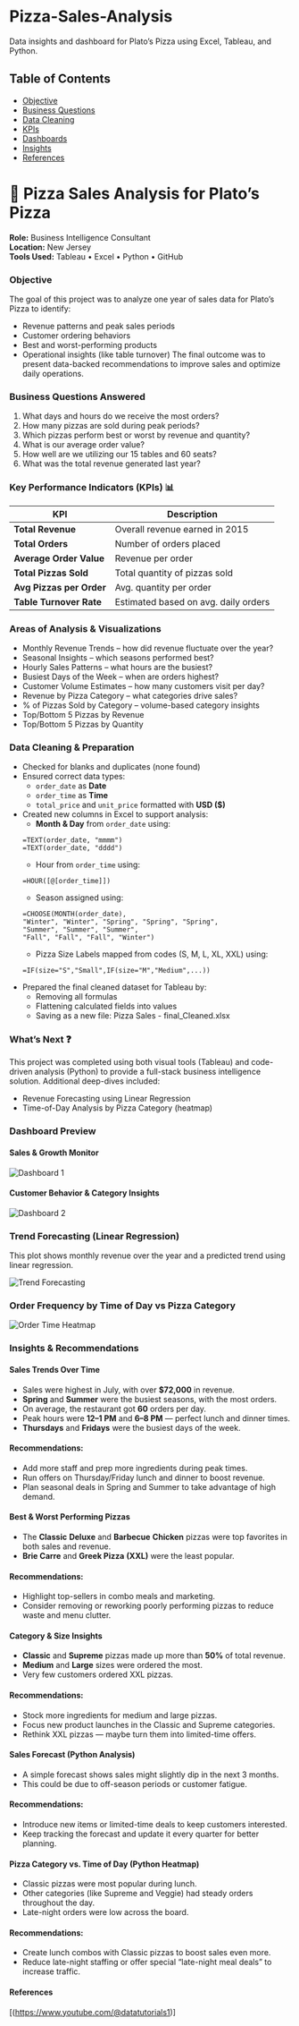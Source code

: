 # Pizza-Sales-Analysis
Data insights and dashboard for Plato’s Pizza using Excel, Tableau, and Python.

## Table of Contents
- [Objective](#objective)
- [Business Questions](#business-questions-answered)
- [Data Cleaning](#-data-cleaning--preparation)
- [KPIs](#-key-performance-indicators-kpis)
- [Dashboards](#-dashboard-preview)
- [Insights](#-key-insights--recommendations)
- [References](#-references)

# 🍕 Pizza Sales Analysis for Plato’s Pizza  
**Role:** Business Intelligence Consultant  
**Location:** New Jersey  
**Tools Used:** Tableau • Excel • Python • GitHub

### Objective
The goal of this project was to analyze one year of sales data for Plato’s Pizza to identify:
- Revenue patterns and peak sales periods
- Customer ordering behaviors
- Best and worst-performing products
- Operational insights (like table turnover)
The final outcome was to present data-backed recommendations to improve sales and optimize daily operations.

### Business Questions Answered
1. What days and hours do we receive the most orders?
2. How many pizzas are sold during peak periods?
3. Which pizzas perform best or worst by revenue and quantity?
4. What is our average order value?
5. How well are we utilizing our 15 tables and 60 seats?
6. What was the total revenue generated last year?

### Key Performance Indicators (KPIs) 📊
| KPI                      | Description                          |
| ------------------------ | ------------------------------------ |
| **Total Revenue**        | Overall revenue earned in 2015       |
| **Total Orders**         | Number of orders placed              |
| **Average Order Value**  | Revenue per order                    |
| **Total Pizzas Sold**    | Total quantity of pizzas sold        |
| **Avg Pizzas per Order** | Avg. quantity per order              |
| **Table Turnover Rate**  | Estimated based on avg. daily orders |


### Areas of Analysis & Visualizations
- Monthly Revenue Trends – how did revenue fluctuate over the year?
- Seasonal Insights – which seasons performed best?
- Hourly Sales Patterns – what hours are the busiest?
- Busiest Days of the Week – when are orders highest?
- Customer Volume Estimates – how many customers visit per day?
- Revenue by Pizza Category – what categories drive sales?
- % of Pizzas Sold by Category – volume-based category insights
- Top/Bottom 5 Pizzas by Revenue
- Top/Bottom 5 Pizzas by Quantity

### Data Cleaning & Preparation
- Checked for blanks and duplicates (none found)
- Ensured correct data types:
  - `order_date` as **Date**
  - `order_time` as **Time**
  - `total_price` and `unit_price` formatted with **USD ($)**
- Created new columns in Excel to support analysis:
  - **Month & Day** from `order_date` using:
  ```excel
  =TEXT(order_date, "mmmm")
  =TEXT(order_date, "dddd")
  ```
  - Hour from `order_time` using:
  ```excel
  =HOUR([@[order_time]])
  ```
  - Season assigned using:
  ```excel
  =CHOOSE(MONTH(order_date),
  "Winter", "Winter", "Spring", "Spring", "Spring",
  "Summer", "Summer", "Summer",
  "Fall", "Fall", "Fall", "Winter")
  ```
  - Pizza Size Labels mapped from codes (S, M, L, XL, XXL) using:
  ```excel
  =IF(size="S","Small",IF(size="M","Medium",...))
  ```
- Prepared the final cleaned dataset for Tableau by:
  - Removing all formulas
  - Flattening calculated fields into values
  - Saving as a new file: Pizza Sales - final_Cleaned.xlsx
 
### What’s Next ❓
This project was completed using both visual tools (Tableau) and code-driven analysis (Python) to provide a full-stack business intelligence solution.
Additional deep-dives included:
 - Revenue Forecasting using Linear Regression
 - Time-of-Day Analysis by Pizza Category (heatmap)
  
### Dashboard Preview

#### Sales & Growth Monitor
![Dashboard 1](dashboards/dashboard_main.png)

#### Customer Behavior & Category Insights
![Dashboard 2](dashboards/dashboard2.png)

### Trend Forecasting (Linear Regression)

This plot shows monthly revenue over the year and a predicted trend using linear regression.

![Trend Forecasting](python-analysis/monthly_forecast.png)


### Order Frequency by Time of Day vs Pizza Category

![Order Time Heatmap](python-analysis/heatmap_order_by_time.png)

### Insights & Recommendations

#### Sales Trends Over Time
  - Sales were highest in July, with over **$72,000** in revenue.
  - **Spring** and **Summer** were the busiest seasons, with the most orders.
  - On average, the restaurant got **60** orders per day.
  - Peak hours were **12–1 PM** and **6–8 PM** — perfect lunch and dinner times.
  - **Thursdays** and **Fridays** were the busiest days of the week.
#### Recommendations:
  - Add more staff and prep more ingredients during peak times.
  - Run offers on Thursday/Friday lunch and dinner to boost revenue.
  - Plan seasonal deals in Spring and Summer to take advantage of high demand.

#### Best & Worst Performing Pizzas
  - The **Classic** **Deluxe** and **Barbecue** **Chicken** pizzas were top favorites in both sales and revenue.
  - **Brie Carre** and **Greek Pizza** **(XXL)** were the least popular.
#### Recommendations:
  - Highlight top-sellers in combo meals and marketing.
  - Consider removing or reworking poorly performing pizzas to reduce waste and menu clutter.

#### Category & Size Insights
  - **Classic** and **Supreme** pizzas made up more than **50%** of total revenue.
  - **Medium** and **Large** sizes were ordered the most.
  - Very few customers ordered XXL pizzas.
#### Recommendations:
  - Stock more ingredients for medium and large pizzas.
  - Focus new product launches in the Classic and Supreme categories.
  - Rethink XXL pizzas — maybe turn them into limited-time offers.

#### Sales Forecast (Python Analysis)
  - A simple forecast shows sales might slightly dip in the next 3 months.
  - This could be due to off-season periods or customer fatigue.
#### Recommendations:
  - Introduce new items or limited-time deals to keep customers interested.
  - Keep tracking the forecast and update it every quarter for better planning.

#### Pizza Category vs. Time of Day (Python Heatmap)
  - Classic pizzas were most popular during lunch.
  - Other categories (like Supreme and Veggie) had steady orders throughout the day.
  - Late-night orders were low across the board.
#### Recommendations:
  - Create lunch combos with Classic pizzas to boost sales even more.
  - Reduce late-night staffing or offer special “late-night meal deals” to increase traffic.

#### References
[(https://www.youtube.com/@datatutorials1)]

